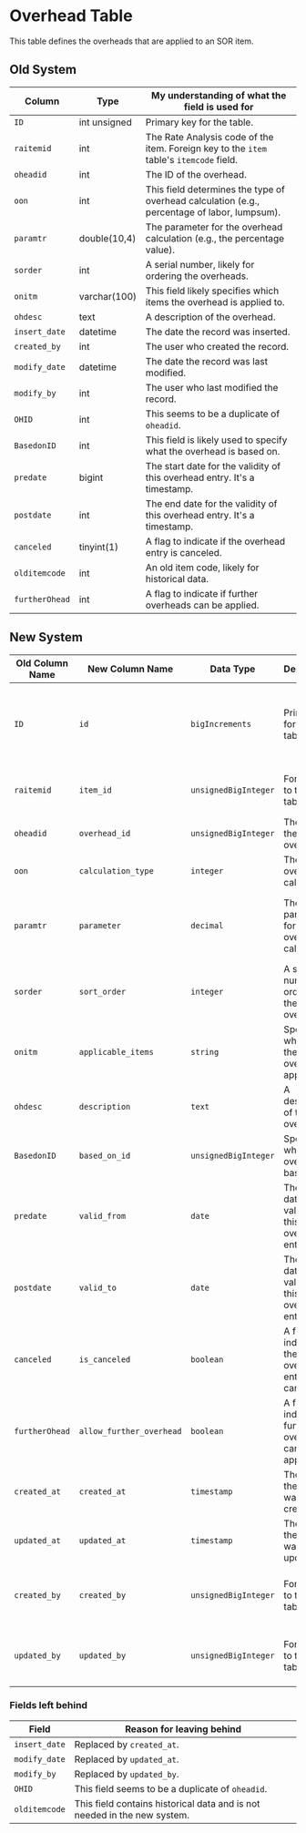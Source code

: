 
# Overhead Table

This table defines the overheads that are applied to an SOR item.

## Old System

| Column | Type | My understanding of what the field is used for |
|---|---|---|
| `ID` | int unsigned | Primary key for the table. |
| `raitemid` | int | The Rate Analysis code of the item. Foreign key to the `item` table's `itemcode` field. |
| `oheadid` | int | The ID of the overhead. |
| `oon` | int | This field determines the type of overhead calculation (e.g., percentage of labor, lumpsum). |
| `paramtr` | double(10,4) | The parameter for the overhead calculation (e.g., the percentage value). |
| `sorder` | int | A serial number, likely for ordering the overheads. |
| `onitm` | varchar(100) | This field likely specifies which items the overhead is applied to. |
| `ohdesc` | text | A description of the overhead. |
| `insert_date` | datetime | The date the record was inserted. |
| `created_by` | int | The user who created the record. |
| `modify_date` | datetime | The date the record was last modified. |
| `modify_by` | int | The user who last modified the record. |
| `OHID` | int | This seems to be a duplicate of `oheadid`. |
| `BasedonID` | int | This field is likely used to specify what the overhead is based on. |
| `predate` | bigint | The start date for the validity of this overhead entry. It's a timestamp. |
| `postdate` | int | The end date for the validity of this overhead entry. It's a timestamp. |
| `canceled` | tinyint(1) | A flag to indicate if the overhead entry is canceled. |
| `olditemcode` | int | An old item code, likely for historical data. |
| `furtherOhead` | int | A flag to indicate if further overheads can be applied. |

## New System

| Old Column Name | New Column Name | Data Type | Description | Remarks |
|---|---|---|---|---|
| `ID` | `id` | `bigIncrements` | Primary key for the table. | Changed to be more conventional with Laravel's naming standards. |
| `raitemid` | `item_id` | `unsignedBigInteger` | Foreign key to the `items` table. | Renamed to follow Laravel's conventions. |
| `oheadid` | `overhead_id` | `unsignedBigInteger` | The ID of the overhead. | Renamed for clarity. |
| `oon` | `calculation_type` | `integer` | The type of overhead calculation. | Renamed for clarity. |
| `paramtr` | `parameter` | `decimal` | The parameter for the overhead calculation. | Renamed for clarity and changed to `decimal` for better precision. |
| `sorder` | `sort_order` | `integer` | A serial number for ordering the overheads. | Renamed for clarity. |
| `onitm` | `applicable_items` | `string` | Specifies which items the overhead is applied to. | Renamed for clarity. |
| `ohdesc` | `description` | `text` | A description of the overhead. | Renamed for clarity. |
| `BasedonID` | `based_on_id` | `unsignedBigInteger` | Specifies what the overhead is based on. | Renamed to follow Laravel's conventions. |
| `predate` | `valid_from` | `date` | The start date for the validity of this overhead entry. | Renamed for clarity and changed to `date` type. |
| `postdate` | `valid_to` | `date` | The end date for the validity of this overhead entry. | Renamed for clarity and changed to `date` type. |
| `canceled` | `is_canceled` | `boolean` | A flag to indicate if the overhead entry is canceled. | Renamed to follow boolean naming conventions. |
| `furtherOhead` | `allow_further_overhead` | `boolean` | A flag to indicate if further overheads can be applied. | Renamed for clarity and changed to `boolean`. |
| `created_at` | `created_at` | `timestamp` | The date the record was created. | Added to follow Laravel's conventions. |
| `updated_at` | `updated_at` | `timestamp` | The date the record was last updated. | Added to follow Laravel's conventions. |
| `created_by` | `created_by` | `unsignedBigInteger` | Foreign key to the `users` table. | Follows Laravel's foreign key naming conventions. |
| `updated_by` | `updated_by` | `unsignedBigInteger` | Foreign key to the `users` table. | Follows Laravel's foreign key naming conventions. |

### Fields left behind

| Field | Reason for leaving behind |
|---|---|
| `insert_date` | Replaced by `created_at`. |
| `modify_date` | Replaced by `updated_at`. |
| `modify_by` | Replaced by `updated_by`. |
| `OHID` | This field seems to be a duplicate of `oheadid`. |
| `olditemcode` | This field contains historical data and is not needed in the new system. |
